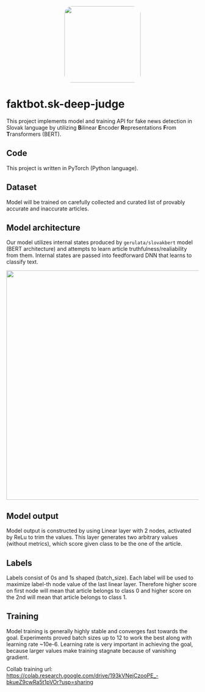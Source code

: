 <p align="center">
  <img src="https://gcdnb.pbrd.co/images/adEnsuA1zDRa.png" align="center" width="200" style="border-radius: 20px;"/>
</p>

# faktbot.sk-deep-judge
This project implements model and training API for fake news detection in Slovak language by utilizing <strong>B</strong>ilinear <strong>E</strong>ncoder <strong>R</strong>epresentations <strong>F</strong>rom <strong>T</strong>ransformers (BERT).

## Code
This project is written in PyTorch (Python language).

## Dataset
Model will be trained on carefully collected and curated list of provably accurate and inaccurate  articles.

## Model architecture
Our model utilizes internal states produced by `gerulata/slovakbert` model (BERT architecture) and attempts to learn article truthfulness/realiability from them. Internal
states are passed into feedforward DNN that learns to classify text.

<p align="center"><img width="600" src="https://gcdnb.pbrd.co/images/goKt1pev0sb4.png"/></p>

## Model output
Model output is constructed by using Linear layer with 2 nodes, activated by ReLu to trim the values. This layer generates two arbitrary values (without metrics), which score given class to be the one of the article.

## Labels
Labels consist of 0s and 1s shaped (batch_size). Each label will be used to maximize label-th node value of the last linear layer. Therefore higher score on first node will mean that article belongs to class 0 and higher score on the 2nd will mean that article belongs to class 1.

## Training
Model training is generally highly stable and converges fast towards the goal. Experiments proved batch sizes up to 12 to work the best along with learning rate ~10e-6. Learning rate is very important in achieving the goal, because larger values make training stagnate because of vanishing gradient.

Collab training url: https://colab.research.google.com/drive/193kVNejCzooPE_-bkueZ9cwRa5t1pVOr?usp=sharing
